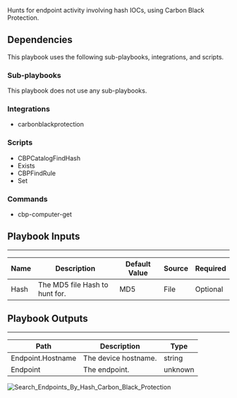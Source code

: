 Hunts for endpoint activity involving hash IOCs, using Carbon Black Protection.

## Dependencies
This playbook uses the following sub-playbooks, integrations, and scripts.

### Sub-playbooks
This playbook does not use any sub-playbooks.

### Integrations
* carbonblackprotection

### Scripts
* CBPCatalogFindHash
* Exists
* CBPFindRule
* Set

### Commands
* cbp-computer-get

## Playbook Inputs
---

| **Name** | **Description** | **Default Value** | **Source** | **Required** |
| --- | --- | --- | --- | --- |
| Hash | The MD5 file Hash to hunt for. | MD5 | File | Optional |

## Playbook Outputs
---

| **Path** | **Description** | **Type** |
| --- | --- | --- |
| Endpoint.Hostname | The device hostname. | string |
| Endpoint | The endpoint. | unknown |

![Search_Endpoints_By_Hash_Carbon_Black_Protection](https://github.com/demisto/content/blob/77dfca704d8ac34940713c1737f89b07a5fc2b9d/images/playbooks/Search_Endpoints_By_Hash_Carbon_Black_Protection%20(2).png)

